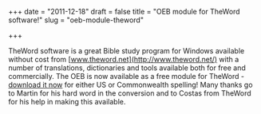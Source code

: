 +++
date = "2011-12-18"
draft = false
title = "OEB module for TheWord software!"
slug = "oeb-module-theword"

+++

TheWord software is a great Bible study program for Windows available without cost from [www.theword.net](http://www.theword.net/) with a number of translations, dictionaries and tools available both for free and commercially. The OEB is now available as a free module for TheWord - [download it now](http://www.theword.net/index.php?downloads.modules&l=english) for either US or Commonwealth spelling! Many thanks go to Martin for his hard word in the conversion and to Costas from TheWord for his help in making this available.
